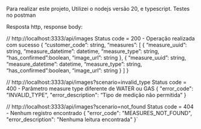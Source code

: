 
Para realizar este projeto, Utilizei o nodejs versão 20, e typescript.
Testes no postman

Resposta http, response body:

// http://localhost:3333/api/images
Status code = 200  - Operação realizada com sucesso
{ “customer_code”: string, “measures”: [ { “measure_uuid”: string, “measure_datetime”: datetime, “measure_type”: string, “has_confirmed”:boolean, “image_url”: string }, { “measure_uuid”: string, “measure_datetime”: datetime, “measure_type”: string, “has_confirmed”:boolean, “image_url”: string } ] }


// http://localhost:3333/api/images?scenario=invalid_type
Status code =  400  -  Parâmetro measure type diferente de WATER ou GAS
{ "error_code": "INVALID_TYPE", "error_description": “Tipo de medição não permitida” }


// http://localhost:3333/api/images?scenario=not_found
Status code =  404 - Nenhum registro encontrado
{ "error_code": "MEASURES_NOT_FOUND", "error_description": "Nenhuma leitura encontrada" }`

